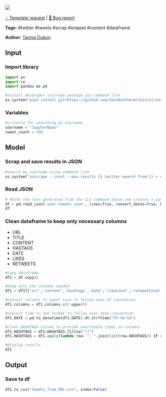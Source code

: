 <a href="https://app.naas.ai/user-redirect/naas/downloader?url=https://raw.githubusercontent.com/jupyter-naas/awesome-notebooks/master/Twitter/Twitter_Get_tweets_stats_from_profile.ipynb" target="_parent"><img src="https://naasai-public.s3.eu-west-3.amazonaws.com/open_in_naas.svg"/></a><br><br><a href="https://github.com/jupyter-naas/awesome-notebooks/issues/new?assignees=&labels=&template=template-request.md&title=Tool+-+Action+of+the+notebook+">💡 Template request</a> | <a href="https://github.com/jupyter-naas/awesome-notebooks/issues/new?assignees=&labels=&template=bug_report.md&title=Twitter+-+Get+tweets+stats+from+profile:+Error+short+description">🚨 Bug report</a>

**Tags:** #twitter #tweets #scrap #snippet #content #dataframe

**Author:** [Tannia Dubon](https://www.linkedin.com/in/tanniadubon/)

## Input

### Import library


```python
import os
import re
import pandas as pd
```


```python
#install developer snscrape package via command line
os.system("pip3 install git+https://github.com/JustAnotherArchivist/snscrape.git")
```

### Variables


```python
#criteria for searching by username
username = "JupyterNaas"
tweet_count = 500
```

## Model 

### Scrap and save results in JSON 


```python
#search by username using command line
os.system("snscrape --jsonl --max-results {} twitter-search from:{} > user-tweets.json".format(tweet_count, username))
```

###  Read JSON


```python
# Reads the json generated from the CLI command above and creates a pandas dataframe
df = pd.read_json('user-tweets.json', lines=True, convert_dates=True, keep_default_dates=True)
df
```

### Clean dataframe to keep only necessary columns

- URL
- TITLE
- CONTENT
- HASTAGS
- DATE
- LIKES
- RETWEETS


```python
#copy dataframe 
df1 = df.copy()

#keep only the columns needed
df1 = df1[['url','content','hashtags','date','likeCount','retweetCount']]

#convert columns to upper case to follow naas df convention
df1.columns = df1.columns.str.upper()

#convert time to ISO format to follow naas date convention
df1.DATE = pd.to_datetime(df1.DATE).dt.strftime("%Y-%m-%d")

#clean HASHTAGS column to provide searchable items in columns
df1.HASHTAGS = df1.HASHTAGS.fillna("[]")
df1.HASHTAGS = df1.apply(lambda row: ", ".join(list(row.HASHTAGS)) if row.HASHTAGS != '[]' else "", axis=1)

#display results
df1
```

## Output

### Save to df


```python
df1.to_csv("tweets_from_URL.csv", index=False)
```
